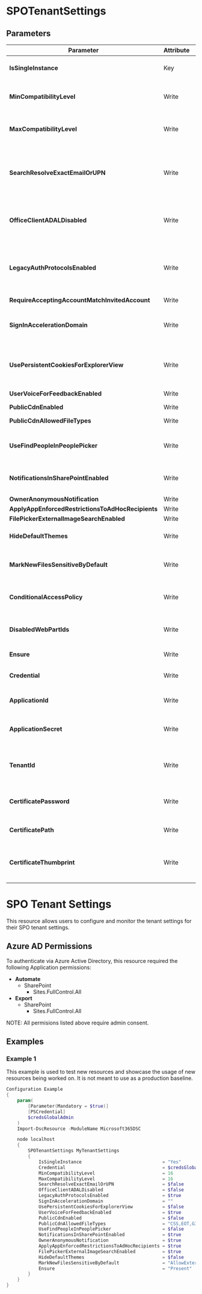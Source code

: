 ﻿# SPOTenantSettings

## Parameters

| Parameter | Attribute | DataType | Description | Allowed Values |
| --- | --- | --- | --- | --- |
| **IsSingleInstance** | Key | String | Specifies the resource is a single instance, the value must be 'Yes' |Yes|
| **MinCompatibilityLevel** | Write | UInt32 | Specifies the lower bound on the compatibility level for new sites. ||
| **MaxCompatibilityLevel** | Write | UInt32 | Specifies the upper bound on the compatibility level for new sites. ||
| **SearchResolveExactEmailOrUPN** | Write | Boolean | Removes the search capability from People Picker. Note, recently resolved names will still appear in the list until browser cache is cleared or expired. ||
| **OfficeClientADALDisabled** | Write | Boolean | When set to true this will disable the ability to use Modern Authentication that leverages ADAL across the tenant. ||
| **LegacyAuthProtocolsEnabled** | Write | Boolean | Setting this parameter prevents Office clients using non-modern authentication protocols from accessing SharePoint Online resources. ||
| **RequireAcceptingAccountMatchInvitedAccount** | Write | Boolean | DEPRECATED ||
| **SignInAccelerationDomain** | Write | String | Specifies the home realm discovery value to be sent to Azure Active Directory (AAD) during the user sign-in process. ||
| **UsePersistentCookiesForExplorerView** | Write | Boolean | Lets SharePoint issue a special cookie that will allow this feature to work even when Keep Me Signed In is not selected. ||
| **UserVoiceForFeedbackEnabled** | Write | Boolean | Allow feedback via UserVoice. ||
| **PublicCdnEnabled** | Write | Boolean | Configure PublicCDN ||
| **PublicCdnAllowedFileTypes** | Write | String | Configure filetypes allowed for PublicCDN ||
| **UseFindPeopleInPeoplePicker** | Write | Boolean | When set to $true, users aren't able to share with security groups or SharePoint groups ||
| **NotificationsInSharePointEnabled** | Write | Boolean | When set to $true, users aren't able to share with security groups or SharePoint groups ||
| **OwnerAnonymousNotification** | Write | Boolean |  ||
| **ApplyAppEnforcedRestrictionsToAdHocRecipients** | Write | Boolean |  ||
| **FilePickerExternalImageSearchEnabled** | Write | Boolean |  ||
| **HideDefaultThemes** | Write | Boolean | Defines if the default themes are visible or hidden ||
| **MarkNewFilesSensitiveByDefault** | Write | String | Allow or block external sharing until at least one Office DLP policy scans the content of the file. |AllowExternalSharing, BlockExternalSharing|
| **ConditionalAccessPolicy** | Write | String | Allow or Block Conditional Access Policy on the SharePoint Tenant |AllowFullAccess, AllowLimitedAccess, BlockAccess|
| **DisabledWebPartIds** | Write | String | Provide GUID for the Web Parts that are to be disabled on the Sharepoint Site ||
| **Ensure** | Write | String | Only accepted value is 'Present'. |Present, Absent|
| **Credential** | Write | PSCredential | Credentials of the account to authenticate with. ||
| **ApplicationId** | Write | String | Id of the Azure Active Directory application to authenticate with. ||
| **ApplicationSecret** | Write | String | Secret of the Azure Active Directory application to authenticate with. ||
| **TenantId** | Write | String | Name of the Azure Active Directory tenant used for authentication. Format contoso.onmicrosoft.com ||
| **CertificatePassword** | Write | PSCredential | Username can be made up to anything but password will be used for certificatePassword ||
| **CertificatePath** | Write | String | Path to certificate used in service principal usually a PFX file. ||
| **CertificateThumbprint** | Write | String | Thumbprint of the Azure Active Directory application's authentication certificate to use for authentication. ||


# SPO Tenant Settings

This resource allows users to configure and monitor the tenant settings for
their SPO tenant settings.


## Azure AD Permissions

To authenticate via Azure Active Directory, this resource required the following Application permissions:

* **Automate**
  * SharePoint
    * Sites.FullControl.All
* **Export**
  * SharePoint
    * Sites.FullControl.All

NOTE: All permisions listed above require admin consent.

## Examples

### Example 1

This example is used to test new resources and showcase the usage of new resources being worked on.
It is not meant to use as a production baseline.

```powershell
Configuration Example
{
    param(
        [Parameter(Mandatory = $true)]
        [PSCredential]
        $credsGlobalAdmin
    )
    Import-DscResource -ModuleName Microsoft365DSC

    node localhost
    {
        SPOTenantSettings MyTenantSettings
        {
            IsSingleInstance                              = "Yes"
            Credential                                    = $credsGlobalAdmin
            MinCompatibilityLevel                         = 16
            MaxCompatibilityLevel                         = 16
            SearchResolveExactEmailOrUPN                  = $false
            OfficeClientADALDisabled                      = $false
            LegacyAuthProtocolsEnabled                    = $true
            SignInAccelerationDomain                      = ""
            UsePersistentCookiesForExplorerView           = $false
            UserVoiceForFeedbackEnabled                   = $true
            PublicCdnEnabled                              = $false
            PublicCdnAllowedFileTypes                     = "CSS,EOT,GIF,ICO,JPEG,JPG,JS,MAP,PNG,SVG,TTF,WOFF"
            UseFindPeopleInPeoplePicker                   = $false
            NotificationsInSharePointEnabled              = $true
            OwnerAnonymousNotification                    = $true
            ApplyAppEnforcedRestrictionsToAdHocRecipients = $true
            FilePickerExternalImageSearchEnabled          = $true
            HideDefaultThemes                             = $false
            MarkNewFilesSensitiveByDefault                = "AllowExternalSharing"
            Ensure                                        = "Present"
        }
    }
}
```

